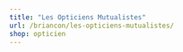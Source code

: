 ```yaml
---
title: "Les Opticiens Mutualistes"
url: /briancon/les-opticiens-mutualistes/
shop: opticien
---
```

